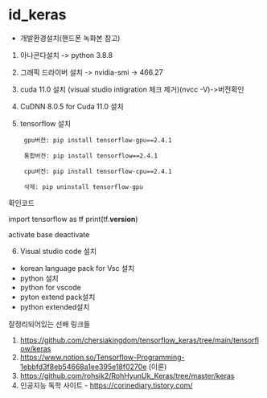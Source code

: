 # id_keras
- 개발환경설치(핸드폰 녹화본 참고)
1. 아나콘다설치 -> python 3.8.8
2. 그래픽 드라이버 설치 -> nvidia-smi -> 466.27
3. cuda 11.0 설치 (visual studio intigration 체크 제거)(nvcc -V)->버전확인
4. CuDNN 8.0.5 for Cuda 11.0 설치
5. tensorflow 설치
        
        gpu버전: pip install tensorflow-gpu==2.4.1
        
        통합버전: pip install tensorflow==2.4.1
        
        cpu버전: pip install tensorflow-cpu==2.4.1
        
        삭제: pip uninstall tensorflow-gpu


확인코드

import tensorflow as tf
print(tf.__version__)

activate base
deactivate

6. Visual studio code 설치
- korean language pack for Vsc 설치
- python 설치
- python for vscode
- pyton extend pack설치
- python extended설치


잘정리되어있는 선배 링크들
1. https://github.com/chersiakingdom/tensorflow_keras/tree/main/tensorflow/keras
2. https://www.notion.so/Tensorflow-Programming-1ebbfd3f8eb54668a1ee395e18f0270e  (이론)
3. https://github.com/rohsik2/RohHyunUk_Keras/tree/master/keras
4. 인공지능 독학 사이트 - https://corinediary.tistory.com/ 
